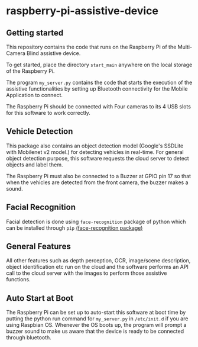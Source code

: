 
# raspberry-pi-assistive-device

  
## Getting started
This repository contains the code that runs on the Raspberry Pi of the Multi-Camera Blind assistive device.

  

To get started, place the directory `start_main` anywhere on the local storage of the Raspberry Pi.

  

The program `my_server.py` contains the code that starts the execution of the assistive functionalities by setting up Bluetooth connectivity for the Mobile Application to connect.

  

The Raspberry Pi should be connected with Four cameras to its 4 USB slots for this software to work correctly.

  ## Vehicle Detection

This package also contains an object detection model (Google's SSDLite with Mobilenet v2 model.) for detecting vehicles in real-time. For general object detection purpose, this software requests the cloud server to detect objects and label them.

  

The Raspberry Pi must also be connected to a Buzzer at GPIO pin 17 so that when the vehicles are detected from the front camera, the buzzer makes a sound.

  ## Facial Recognition

Facial detection is done using `face-recognition` package of python which can be installed through `pip` [(face-recognition package)](https://github.com/ageitgey/face_recognition)

## General Features
All other features such as depth perception, OCR, image/scene description, object identification etc run on the cloud and the software performs an API call to the cloud server with the images to perform those assistive functions.
  
  ## Auto Start at Boot

The Raspberry Pi can be set up to auto-start this software at boot time by putting the python run command for `my_server.py` in `/etc/init.d` if you are using Raspbian OS. Whenever the OS boots up, the program will prompt a buzzer sound to make us aware that the device is ready to be connected through bluetooth.
